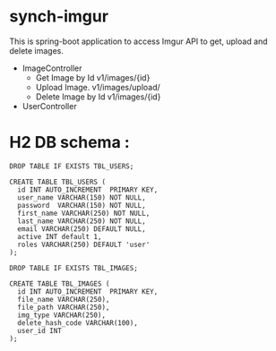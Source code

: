 # synch-imgur
This is spring-boot application to access Imgur API to get, upload and delete images.

 - ImageController
      - Get Image by Id    v1/images/{id}
      - Upload Image.      v1/images/upload/
      - Delete Image by Id v1/images/{id}
 - UserController


# H2 DB schema :

```shell
DROP TABLE IF EXISTS TBL_USERS;
 
CREATE TABLE TBL_USERS (
  id INT AUTO_INCREMENT  PRIMARY KEY,
  user_name VARCHAR(150) NOT NULL,
  password  VARCHAR(150) NOT NULL,
  first_name VARCHAR(250) NOT NULL,
  last_name VARCHAR(250) NOT NULL,
  email VARCHAR(250) DEFAULT NULL,
  active INT default 1,
  roles VARCHAR(250) DEFAULT 'user'
);

DROP TABLE IF EXISTS TBL_IMAGES;
 
CREATE TABLE TBL_IMAGES (
  id INT AUTO_INCREMENT  PRIMARY KEY,
  file_name VARCHAR(250),
  file_path VARCHAR(250),
  img_type VARCHAR(250),
  delete_hash_code VARCHAR(100),
  user_id INT
);
```


